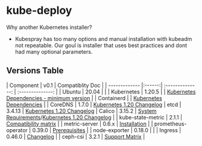 # kube-deploy
Why another Kubernetes installer?  
* Kubespray has too many options and manual installation with kubeadm not repeatable. Our goul is installer that uses best practices and dont had many optional parameters.

## Versions Table
| Component     |  v0.1 | Compatiblity Doc |
| ------------- |:------:| :--------------: | :--------------: |
| Ubuntu        | 20.04  |   |
| Kubernetes    | 1.20.5 |   | [Kubernetes Dependencies - minimum version](https://github.com/kubernetes/kubernetes/blob/master/build/dependencies.yaml) |
| Containerd    |        | [Kubernetes Dependencies](https://github.com/kubernetes/kubernetes/blob/master/CHANGELOG/CHANGELOG-1.20.md) |
| CoreDNS       | 1.7.0  | [Kubernetes 1.20 Changelog](https://github.com/kubernetes/kubernetes/blob/master/CHANGELOG/CHANGELOG-1.20.md#feature-11)
| etcd          | 3.4.13 | [Kubernetes 1.20 Changelog](https://github.com/kubernetes/kubernetes/blob/master/CHANGELOG/CHANGELOG-1.20.md#bug-or-regression-15)
| Calico        | 3.15.2 | [System Requirements](https://docs.projectcalico.org/archive/v3.16/getting-started/kubernetes/requirements)/[Kubernetes 1.20 Changelog](https://github.com/kubernetes/kubernetes/blob/master/CHANGELOG/CHANGELOG-1.20.md#bug-or-regression-15) |
| kube-state-metric   | 2.1.1  | [Compatibility matrix](https://github.com/kubernetes/kube-state-metrics#compatibility-matrix) |
| metric-server       | 0.6.x  | [Installation](https://github.com/kubernetes-sigs/metrics-server#installation) |
| prometheus-operator | 0.39.0 | [Prerequisites](https://github.com/prometheus-operator/prometheus-operator#prerequisites) |
| node-exporter       | 0.18.0 | |
| Ingress             | 0.46.0 | [Changelog](https://github.com/kubernetes/ingress-nginx/blob/master/Changelog.md) |
| ceph-csi            | 3.2.1  | [Support Matrix](https://github.com/ceph/ceph-csi#support-matrix) |
